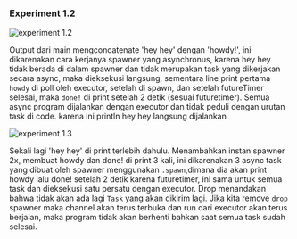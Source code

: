 ### Experiment 1.2
![experiment 1.2](experiment_1.2.png)

Output dari main mengconcatenate 'hey hey' dengan 'howdy!', ini dikarenakan cara kerjanya spawner yang asynchronus, karena hey hey tidak berada di dalam spawner dan tidak merupakan task yang dikerjakan secara async, maka dieksekusi langsung, sementara line print pertama `howdy` di poll oleh executor, setelah di spawn, dan setelah futureTimer selesai, maka `done!` di print setelah 2 detik (sesuai futuretimer).
Semua async program dijalankan dengan executor dan tidak peduli dengan urutan task di code. karena ini println hey hey langsung dijalankan 

![experiment 1.3](experiment_1.3.png)

Sekali lagi 'hey hey' di print terlebih dahulu.
Menambahkan instan spawner 2x, membuat howdy dan done! di print 3 kali, ini dikarenakan 3 async task yang dibuat oleh spawner menggunakan `.spawn`,dimana dia akan print howdy lalu done! setelah 2 detik karena futuretimer, ini sama untuk semua task dan dieksekusi satu persatu dengan executor.
Drop menandakan bahwa tidak akan ada lagi `Task` yang akan dikirim lagi. Jika kita remove `drop` spawner maka channel akan terus terbuka dan run dari executor akan terus berjalan, maka program tidak akan berhenti bahkan saat semua task sudah selesai.